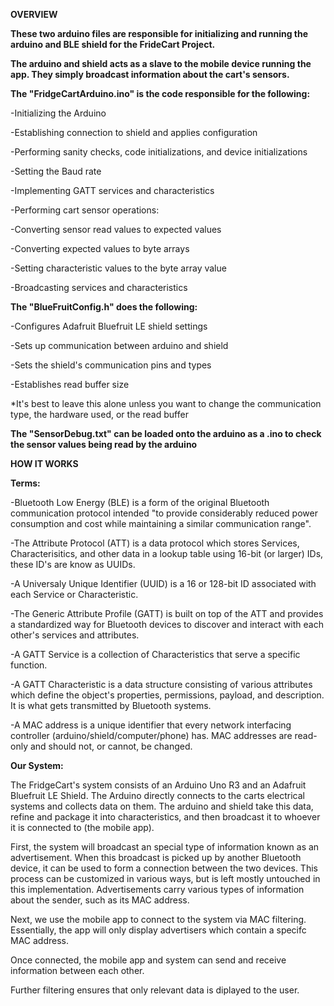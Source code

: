 **OVERVIEW**

**These two arduino files are responsible for initializing and running the arduino and BLE shield for the FrideCart Project.**

**The arduino and shield acts as a slave to the mobile device running the app. They simply broadcast information about the cart's sensors.**

**The "FridgeCartArduino.ino" is the code responsible for the following:**

-Initializing the Arduino

-Establishing connection to shield and applies configuration

-Performing sanity checks, code initializations, and device initializations

-Setting the Baud rate

-Implementing GATT services and characteristics

-Performing cart sensor operations:

  -Converting sensor read values to expected values
  
  -Converting expected values to byte arrays
  
  -Setting characteristic values to the byte array value
  
-Broadcasting services and characteristics

**The "BlueFruitConfig.h" does the following:**

-Configures Adafruit Bluefruit LE shield settings

-Sets up communication between arduino and shield

-Sets the shield's communication pins and types

-Establishes read buffer size

*It's best to leave this alone unless you want to change the communication type, the hardware used, or the read buffer

**The "SensorDebug.txt" can be loaded onto the arduino as a .ino to check the sensor values being read by the arduino**


**HOW IT WORKS**

**Terms:**

-Bluetooth Low Energy (BLE) is a form of the original Bluetooth communication protocol intended "to provide considerably reduced power consumption and cost while maintaining a similar communication range".

-The Attribute Protocol (ATT) is a data protocol which stores Services, Characterisitics, and other data in a lookup table using 16-bit (or larger) IDs, these ID's are know as UUIDs.

-A Universaly Unique Identifier (UUID) is a 16 or 128-bit ID associated with each Service or Characteristic. 

-The Generic Attribute Profile (GATT) is built on top of the ATT and provides a standardized way for Bluetooth devices to discover and interact with each other's services and attributes.

-A GATT Service is a collection of Characteristics that serve a specific function. 

-A GATT Characteristic is a data structure consisting of various attributes which define the object's properties, permissions, payload, and description. It is what gets transmitted by Bluetooth systems.

-A MAC address is a unique identifier that every network interfacing controller (arduino/shield/computer/phone) has. MAC addresses are read-only and should not, or cannot, be changed.

**Our System:**

The FridgeCart's system consists of an Arduino Uno R3 and an Adafruit Bluefruit LE Shield. The Arduino directly connects to the carts electrical systems and collects data on them. The arduino and shield take this data, refine and package it into characteristics, and then broadcast it to whoever it is connected to (the mobile app).

First, the system will broadcast an special type of information known as an advertisement. When this broadcast is picked up by another Bluetooth device, it can be used to form a connection between the two devices. This process can be customized in various ways, but is left mostly untouched in this implementation. Advertisements carry various types of information about the sender, such as its MAC address.

Next, we use the mobile app to connect to the system via MAC filtering. Essentially, the app will only display advertisers which contain a specifc MAC address.

Once connected, the mobile app and system can send and receive information between each other.

Further filtering ensures that only relevant data is diplayed to the user.







